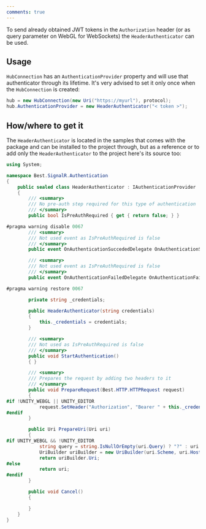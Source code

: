 ```yaml
---
comments: true
---
```


To send already obtained JWT tokens in the `Authorization` header (or as query parameter on WebGL for WebSockets) the `HeaderAuthenticator` can be used.

## Usage

`HubConnection` has an `AuthenticationProvider` property and will use that authenticator through its lifetime. It's very advised to set it only once when the `HubConnection` is created:

```cs
hub = new HubConnection(new Uri("https://myurl"), protocol);
hub.AuthenticationProvider = new HeaderAuthenticator("< token >");
```

## How/where to get it

The `HeaderAuthenticator` is located in the samples that comes with the package and can be installed to the project through, but as a reference or to add only the `HeaderAuthenticator` to the project here's its source too:

```cs
using System;

namespace Best.SignalR.Authentication
{
    public sealed class HeaderAuthenticator : IAuthenticationProvider
    {
        /// <summary>
        /// No pre-auth step required for this type of authentication
        /// </summary>
        public bool IsPreAuthRequired { get { return false; } }

#pragma warning disable 0067
        /// <summary>
        /// Not used event as IsPreAuthRequired is false
        /// </summary>
        public event OnAuthenticationSuccededDelegate OnAuthenticationSucceded;

        /// <summary>
        /// Not used event as IsPreAuthRequired is false
        /// </summary>
        public event OnAuthenticationFailedDelegate OnAuthenticationFailed;

#pragma warning restore 0067

        private string _credentials;

        public HeaderAuthenticator(string credentials)
        {
            this._credentials = credentials;
        }

        /// <summary>
        /// Not used as IsPreAuthRequired is false
        /// </summary>
        public void StartAuthentication()
        { }

        /// <summary>
        /// Prepares the request by adding two headers to it
        /// </summary>
        public void PrepareRequest(Best.HTTP.HTTPRequest request)
        {
#if !UNITY_WEBGL || UNITY_EDITOR
            request.SetHeader("Authorization", "Bearer " + this._credentials);
#endif
        }

        public Uri PrepareUri(Uri uri)
        {
#if UNITY_WEBGL && !UNITY_EDITOR
            string query = string.IsNullOrEmpty(uri.Query) ? "?" : uri.Query + "&";
            UriBuilder uriBuilder = new UriBuilder(uri.Scheme, uri.Host, uri.Port, uri.AbsolutePath, query + "access_token=" + this._credentials);
            return uriBuilder.Uri;
#else
            return uri;
#endif
        }

        public void Cancel()
        {

        }
    }
}
```